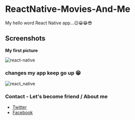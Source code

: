 # ReactNative-Movies-And-Me

My hello word React Native app...😉😀😁😎 

## Screenshots
**My first picture**

![react-native](https://user-images.githubusercontent.com/60498337/91577900-52d41c00-e941-11ea-949f-df7b2cd6c790.png)

### changes my app keep go up 😁

![react_native](https://user-images.githubusercontent.com/60498337/92302831-2cc50200-ef67-11ea-9c80-b4daf2d0d308.png)

### Contact - Let's become friend / About me

- [Twitter](https://twitter.com/home?lang=fr)
- [Facebook](https://web.facebook.com/josue.muleshi?ref=bookmarks)
